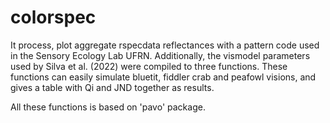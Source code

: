# colorspec

It process, plot aggregate rspecdata reflectances with a pattern code used in the Sensory Ecology Lab UFRN. Additionally, the vismodel parameters used by Silva et al. (2022) were compiled to three functions. These functions can easily simulate bluetit, fiddler crab and peafowl visions, and gives a table with Qi and JND together as results.

All these functions is based on 'pavo' package.
 
